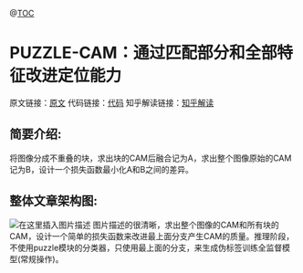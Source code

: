 ﻿@[TOC](弱监督语义分割PUZZLE-CAM)

# PUZZLE-CAM：通过匹配部分和全部特征改进定位能力
原文链接：[原文](https://arxiv.org/pdf/2101.11253v4.pdf)
代码链接：[代码](https://github.com/OFRIN/PuzzleCAM)
知乎解读链接：[知乎解读](https://zhuanlan.zhihu.com/p/398461767)

## 简要介绍:
将图像分成不重叠的块，求出块的CAM后融合记为A，求出整个图像原始的CAM记为B，设计一个损失函数最小化A和B之间的差异。
## 整体文章架构图:
![在这里插入图片描述](https://img-blog.csdnimg.cn/107dea0ff57145ab83f5fc2ac0ddaab4.jpeg#pic_center)
图片描述的很清晰，求出整个图像的CAM和所有块的CAM，设计一个简单的损失函数来改进最上面分支产生CAM的质量。推理阶段，不使用puzzle模块的分类器，只使用最上面的分支，来生成伪标签训练全监督模型(常规操作)。





